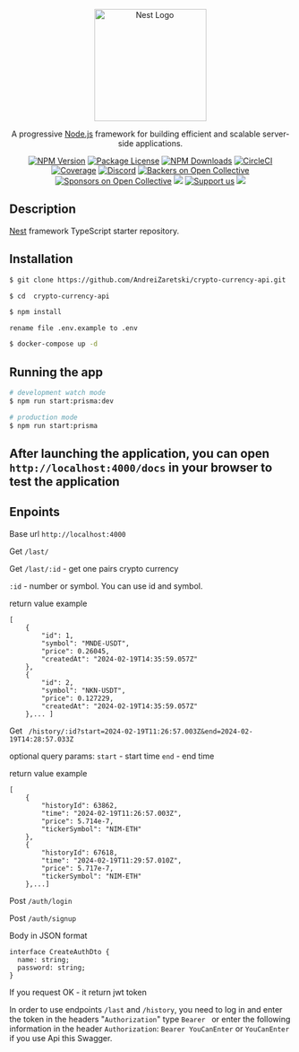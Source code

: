 <p align="center">
  <a href="http://nestjs.com/" target="blank"><img src="https://nestjs.com/img/logo-small.svg" width="200" alt="Nest Logo" /></a>
</p>

[circleci-image]: https://img.shields.io/circleci/build/github/nestjs/nest/master?token=abc123def456
[circleci-url]: https://circleci.com/gh/nestjs/nest

  <p align="center">A progressive <a href="http://nodejs.org" target="_blank">Node.js</a> framework for building efficient and scalable server-side applications.</p>
    <p align="center">
<a href="https://www.npmjs.com/~nestjscore" target="_blank"><img src="https://img.shields.io/npm/v/@nestjs/core.svg" alt="NPM Version" /></a>
<a href="https://www.npmjs.com/~nestjscore" target="_blank"><img src="https://img.shields.io/npm/l/@nestjs/core.svg" alt="Package License" /></a>
<a href="https://www.npmjs.com/~nestjscore" target="_blank"><img src="https://img.shields.io/npm/dm/@nestjs/common.svg" alt="NPM Downloads" /></a>
<a href="https://circleci.com/gh/nestjs/nest" target="_blank"><img src="https://img.shields.io/circleci/build/github/nestjs/nest/master" alt="CircleCI" /></a>
<a href="https://coveralls.io/github/nestjs/nest?branch=master" target="_blank"><img src="https://coveralls.io/repos/github/nestjs/nest/badge.svg?branch=master#9" alt="Coverage" /></a>
<a href="https://discord.gg/G7Qnnhy" target="_blank"><img src="https://img.shields.io/badge/discord-online-brightgreen.svg" alt="Discord"/></a>
<a href="https://opencollective.com/nest#backer" target="_blank"><img src="https://opencollective.com/nest/backers/badge.svg" alt="Backers on Open Collective" /></a>
<a href="https://opencollective.com/nest#sponsor" target="_blank"><img src="https://opencollective.com/nest/sponsors/badge.svg" alt="Sponsors on Open Collective" /></a>
  <a href="https://paypal.me/kamilmysliwiec" target="_blank"><img src="https://img.shields.io/badge/Donate-PayPal-ff3f59.svg"/></a>
    <a href="https://opencollective.com/nest#sponsor"  target="_blank"><img src="https://img.shields.io/badge/Support%20us-Open%20Collective-41B883.svg" alt="Support us"></a>
  <a href="https://twitter.com/nestframework" target="_blank"><img src="https://img.shields.io/twitter/follow/nestframework.svg?style=social&label=Follow"></a>
</p>
  <!--[![Backers on Open Collective](https://opencollective.com/nest/backers/badge.svg)](https://opencollective.com/nest#backer)
  [![Sponsors on Open Collective](https://opencollective.com/nest/sponsors/badge.svg)](https://opencollective.com/nest#sponsor)-->

## Description

[Nest](https://github.com/nestjs/nest) framework TypeScript starter repository.

## Installation

```bash
$ git clone https://github.com/AndreiZaretski/crypto-currency-api.git
```

```bash
$ cd  crypto-currency-api
```

```bash
$ npm install
```

```
rename file .env.example to .env
```

```bash
$ docker-compose up -d
```

## Running the app

```bash
# development watch mode
$ npm run start:prisma:dev

# production mode
$ npm run start:prisma
```

## After launching the application, you can open ``` http://localhost:4000/docs ``` in your browser to test the application

## Enpoints


Base url ```http://localhost:4000```



Get ```/last/```

Get ```/last/:id``` - get one pairs crypto currency

```:id``` - number or symbol. You can use id and symbol.

return value example 

``` 
[
    {
        "id": 1,
        "symbol": "MNDE-USDT",
        "price": 0.26045,
        "createdAt": "2024-02-19T14:35:59.057Z"
    },
    {
        "id": 2,
        "symbol": "NKN-USDT",
        "price": 0.127229,
        "createdAt": "2024-02-19T14:35:59.057Z"
    },... ] 

```



Get ``` /history/:id?start=2024-02-19T11:26:57.003Z&end=2024-02-19T14:28:57.033Z```

optional query params: ```start``` - start time
                       ```end```   - end time


return value example

```
[
    {
        "historyId": 63862,
        "time": "2024-02-19T11:26:57.003Z",
        "price": 5.714e-7,
        "tickerSymbol": "NIM-ETH"
    },
    {
        "historyId": 67618,
        "time": "2024-02-19T11:29:57.010Z",
        "price": 5.717e-7,
        "tickerSymbol": "NIM-ETH"
    },...]
```


Post ```/auth/login```

Post ```/auth/signup```

Body in JSON format

```
interface CreateAuthDto {
  name: string;
  password: string;
}
```
If you request OK - it return jwt token


In order to use endpoints ```/last``` and ```/history```, 
you need to log in and enter the token in the headers  "```Authorization```" type ```Bearer ``` 
or enter the following information in the header ```Authorization```: ```Bearer YouCanEnter``` or ``` YouCanEnter ``` if you use Api this Swagger.


